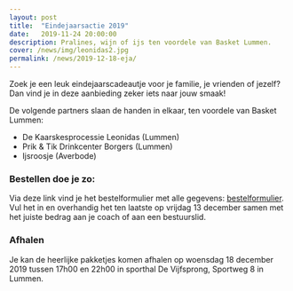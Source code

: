 ```yaml
---
layout: post
title:  "Eindejaarsactie 2019"
date:   2019-11-24 20:00:00
description: Pralines, wijn of ijs ten voordele van Basket Lummen.
cover: /news/img/leonidas2.jpg
permalink: /news/2019-12-18-eja/
---
```


Zoek je een leuk eindejaarscadeautje voor je familie, je vrienden of jezelf? Dan vind je in deze aanbieding zeker iets naar jouw smaak! 

De volgende partners slaan de handen in elkaar, ten voordele van Basket Lummen:
- De Kaarskesprocessie Leonidas (Lummen)
- Prik & Tik Drinkcenter Borgers (Lummen)
- Ijsroosje (Averbode)

### Bestellen doe je zo:

Via deze link vind je het bestelformulier met alle gegevens: [bestelformulier](/news/downloads/eindejaarsactie2018b.pdf). 
Vul het in en overhandig het ten laatste op vrijdag 13 december samen met het juiste bedrag aan je coach of aan een bestuurslid.

### Afhalen

Je kan de heerlijke pakketjes komen afhalen op woensdag 18 december 2019 tussen 17h00 en 22h00 in sporthal De Vijfsprong, Sportweg 8 in Lummen.

